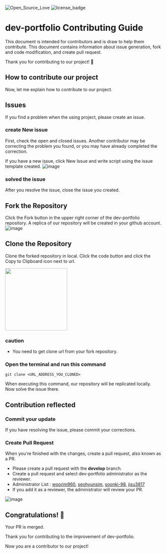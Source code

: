 ![Open_Source_Love](https://img.shields.io/badge/open&#09;source-❤-yellow)
![license_badge](https://img.shields.io/badge/license-MIT-green)


# dev-portfolio Contributing Guide

This document is intended for contributors and is draw to help them contribute.
This document contains information about issue generation, fork and code modification, and create pull request.

Thank you for contributing to our project! 👏


 ## How to contribute our project
 Now, let me explain how to contribute to our project.
 ## Issues
 If you find a problem when the using project, please create an issue.

 ### create New issue
 First, check the open and closed issues. Another contributor may be correcting the problem you found, or you may have already completed the correction.

 If you have a new issue, click New Issue and write script using the issue template created.
 ![image](https://user-images.githubusercontent.com/83394348/190107357-41ebd946-e2e9-4686-be63-3d9d890cfbff.png)


### solved the issue
After you resolve the issue, close the issue you created. 


## Fork the Repository 
Click the Fork button in the upper right corner of the dev-portfolio repository. A replica of our repository will be created in your github account.
![image](https://user-images.githubusercontent.com/83394348/190111929-3ad2cdd3-5834-4b26-b64c-fa59c7333d68.png)


## Clone the Repository
Clone the forked repository in local. Click the code button and click the Copy to Clipboard icon next to url. 

<img src="https://user-images.githubusercontent.com/83394348/190114322-2a4f4f52-ad99-4d33-a51c-f1388413da0f.png"  width="200px"/>

### caution
- You need to get clone url from your fork repository.


### Open the terminal and run this command
```
git clone <URL_ADDRESS_YOU_CLONED>
```
When executing this command, our repository will be replicated locally. Now solve the issue there.



## Contribution reflected
### Commit your update
If you have resolving the issue, please commit your corrections.

### Create Pull Request
When you're finished with the changes, create a pull request, also known as a PR.
- Please create a pull request with the **develop** branch.
- Create a pull request and select dev-portfolio administrator as the reviewer.
- Administrator List : [woorim960](https://github.com/woorim960), [seohyunsim](https://github.com/seohyunsim), [soonki-98](https://github.com/soonki-98), [jisu3817](https://github.com/jisu3817)
- If you add it as a reviewer, the administrator will review your PR.

![image](https://user-images.githubusercontent.com/83394348/190122089-01da5226-392a-44ad-ac2a-04885f5ddbf9.png)



## Congratulations! 🎉
Your PR is merged.

Thank you for contributing to the improvement of dev-portfolio.

Now you are a contributor to our project!
